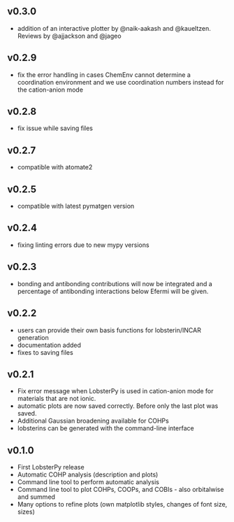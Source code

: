 ## v0.3.0
- addition of an interactive plotter by @naik-aakash and @kaueltzen. Reviews by @ajjackson and @jageo
## v0.2.9
- fix the error handling in cases ChemEnv cannot determine a coordination environment and we use coordination numbers instead for the cation-anion mode

## v0.2.8
- fix issue while saving files

## v0.2.7
- compatible with atomate2
## v0.2.5
- compatible with latest pymatgen version
## v0.2.4
- fixing linting errors due to new mypy versions
## v0.2.3
- bonding and antibonding contributions will now be integrated and a percentage of antibonding interactions below Efermi will be given.

## v0.2.2
- users can provide their own basis functions for lobsterin/INCAR generation
- documentation added
- fixes to saving files

## v0.2.1
- Fix error message when LobsterPy is used in cation-anion mode for materials that are not ionic.
- automatic plots are now saved correctly. Before only the last plot was saved.
- Additional Gaussian broadening available for COHPs
- lobsterins can be generated with the command-line interface
## v0.1.0
- First LobsterPy release
- Automatic COHP analysis (description and plots)
- Command line tool to perform automatic analysis
- Command line tool to plot COHPs, COOPs, and COBIs - also orbitalwise and summed
- Many options to refine plots (own matplotlib styles, changes of font size, sizes)
